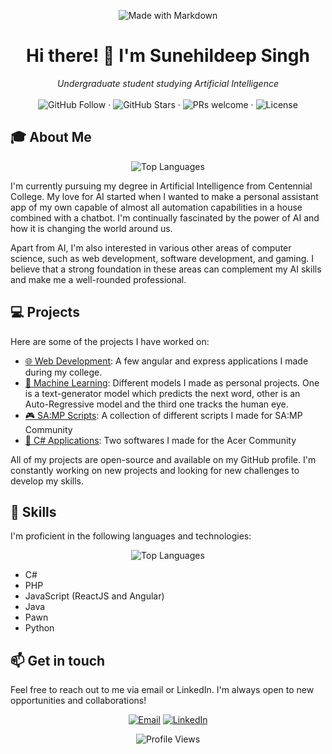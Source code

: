 <p align="center">
  <img src="https://img.shields.io/badge/Made%20with-Markdown-1f425f.svg" alt="Made with Markdown">
</p>

<h1 align="center">Hi there! 👋 I'm Sunehildeep Singh</h1>

<p align="center">
  <i>Undergraduate student studying Artificial Intelligence</i>
  <br>
  <br>
  <img src="https://img.shields.io/github/followers/Sunehildeep.svg?label=Follow&style=social" alt="GitHub Follow">
  ·
  <img src="https://img.shields.io/github/stars/Sunehildeep?affiliations=OWNER%2CCOLLABORATOR&style=social" alt="GitHub Stars">
  ·
  <img src="https://img.shields.io/badge/PRs-welcome-brightgreen.svg?style=flat" alt="PRs welcome">
  ·
  <img src="https://img.shields.io/github/license/Sunehildeep/reponame" alt="License">
</p>

<h2>🎓 About Me</h2>

<p align="center">
  <img src="https://github-readme-stats.vercel.app/api/top-langs/?username=Sunehildeep&layout=compact" alt="Top Languages">
</p>

<p>I'm currently pursuing my degree in Artificial Intelligence from Centennial College. My love for AI started when I wanted to make a personal assistant app of my own capable of almost all automation capabilities in a house combined with a chatbot. I'm continually fascinated by the power of AI and how it is changing the world around us.</p>

<p>Apart from AI, I'm also interested in various other areas of computer science, such as web development, software development, and gaming. I believe that a strong foundation in these areas can complement my AI skills and make me a well-rounded professional.</p>

<h2>💻 Projects</h2>

<p>Here are some of the projects I have worked on:</p>

<ul>
  <li><a href="https://github.com/stars/Sunehildeep/lists/web-development">🌐 Web Development</a>: A few angular and express applications I made during my college. </li>
  <li><a href="https://github.com/stars/Sunehildeep/lists/machine-learning">🤖 Machine Learning</a>: Different models I made as personal projects. One is a text-generator model which predicts the next word, other is an Auto-Regressive model and the third one tracks the human eye.</li>
  <li><a href="https://github.com/stars/Sunehildeep/lists/sa-mp">🎮 SA:MP Scripts</a>: A collection of different scripts I made for SA:MP Community</li>
  <li><a href="https://github.com/stars/Sunehildeep/lists/c-applications">📱 C# Applications</a>: Two softwares I made for the Acer Community</li>
</ul>

<p>All of my projects are open-source and available on my GitHub profile. I'm constantly working on new projects and looking for new challenges to develop my skills.</p>

<h2>🚀 Skills</h2>

<p>I'm proficient in the following languages and technologies:</p>

<p align="center">
  <img src="https://github-readme-stats.vercel.app/api/top-langs/?username=Sunehildeep&layout=compact" alt="Top Languages">
</p>

<ul>
  <li>C#</li>
  <li>PHP</li>
  <li>JavaScript (ReactJS and Angular)</li>
  <li>Java</li>
  <li>Pawn</li>
  <li>Python</li>
</ul>
<h2>📫 Get in touch</h2>
<p>Feel free to reach out to me via email or LinkedIn. I'm always open to new opportunities and collaborations!</p>
<p align="center">
  <a href="mailto:nsunehil@gmail.com"><img src="https://img.shields.io/badge/Email-Me!-informational?style=flat&logo=gmail&logoColor=white&color=2bbc8a" alt="Email"></a>
  <a href="https://www.linkedin.com/in/sunehildeep-singh-093a75228/"><img src="https://img.shields.io/badge/LinkedIn-Connect!-informational?style=flat&logo=linkedin&logoColor=white&color=2bbc8a" alt="LinkedIn"></a>
</p>
<p align="center">
  <img src="https://komarev.com/ghpvc/?username=Sunehildeep&label=Profile%20views&color=0e75b6&style=flat" alt="Profile Views">
</p>
